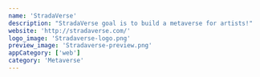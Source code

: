 ```yaml
---
name: 'StradaVerse'
description: "StradaVerse goal is to build a metaverse for artists!"
website: 'http://stradaverse.com/'
logo_image: 'Stradaverse-logo.png'
preview_image: 'Stradaverse-preview.png'
appCategory: ['web']
category: 'Metaverse'
---
```

